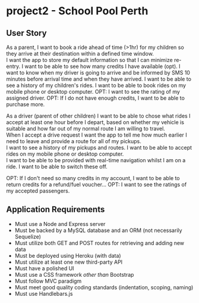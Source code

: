 # project2 - School Pool Perth

## User Story
As a parent, I want to book a ride ahead of time (>1hr) for my children so they arrive at their destination within a defined time window.  
I want the app to store my default information so that I can minimize re-entry.
I want to be able to see how many credits I have available (opt).
I want to know when my driver is going to arrive and be informed by SMS 10 minutes before arrival time and when they have arrived.
I want to be able to see a history of my children's rides.
I want to be able to book rides on my mobile phone or desktop computer.
OPT:  I want to see the rating of my assigned driver.
OPT: If I do not have enough credits, I want to be able to purchase more.

As a driver (parent of other children) I want to be able to chose what rides I accept at least one hour before I depart, based on whether my vehicle is suitable and how far out of my normal route I am willing to travel.  
When I accept a drive request I want the app to tell me how much earlier I need to leave and provide a route for all of my pickups.  
I want to see a history of my pickups and routes.
I want to be able to accept rides on my mobile phone or desktop computer.  
I want to be able to be provided with real-time navigation whilst I am on a ride.  I want to be able to switch these off.

OPT: If I don't need so many credits in my account, I want to be able to return credits for a refund/fuel voucher... 
OPT: I want to see the ratings of my accepted passengers.


## Application Requirements
* Must use a Node and Express server
* Must be backed by a MySQL database and an ORM (not necessarily Sequelize)
* Must utilize both GET and POST routes for retrieving and adding new data
* Must be deployed using Heroku (with data)
* Must utilize at least one new third-party API
* Must have a polished UI
* Must use a CSS framework _other than_ Bootstrap
* Must follow MVC paradigm
* Must meet good quality coding standards (indentation, scoping, naming)
* Must use Handlebars.js

